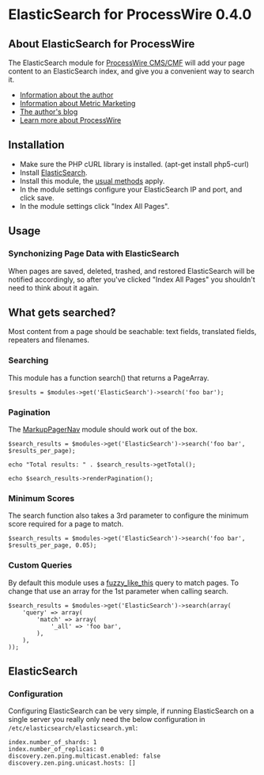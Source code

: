 # ElasticSearch for ProcessWire 0.4.0

## About ElasticSearch for ProcessWire

The ElasticSearch module for [ProcessWire CMS/CMF](http://processwire.com/) will add your page content to an ElasticSearch index, and give you a convenient way to search it.

* [Information about the author](http://metricmarketing.ca/jonathan-dart)
* [Information about Metric Marketing](http://metricmarketing.ca)
* [The author's blog](http://metricmarketing.ca/blog/author/jonathan-dart)
* [Learn more about ProcessWire](http://processwire.com)

## Installation

* Make sure the PHP cURL library is installed. (apt-get install php5-curl)
* Install [ElasticSearch](http://www.elasticsearch.org/overview/elkdownloads/).
* Install this module, the [usual methods](http://modules.processwire.com/install-uninstall/) apply.
* In the module settings configure your ElasticSearch IP and port, and click save.
* In the module settings click "Index All Pages".

## Usage

### Synchonizing Page Data with ElasticSearch

When pages are saved, deleted, trashed, and restored ElasticSearch will be notified accordingly, so after you've clicked "Index All Pages" you shouldn't need to think about it again.

## What gets searched?

Most content from a page should be seachable: text fields, translated fields, repeaters and filenames.

### Searching

This module has a function search() that returns a PageArray.

    $results = $modules->get('ElasticSearch')->search('foo bar'); 

### Pagination

The [MarkupPagerNav](http://processwire.com/api/modules/markup-pager-nav/) module should work out of the box.

    $search_results = $modules->get('ElasticSearch')->search('foo bar', $results_per_page); 

    echo "Total results: " . $search_results->getTotal();

	echo $search_results->renderPagination();

### Minimum Scores

The search function also takes a 3rd parameter to configure the minimum score required for a page to match. 

	$search_results = $modules->get('ElasticSearch')->search('foo bar', $results_per_page, 0.05);

### Custom Queries

By default this module uses a [fuzzy_like_this](http://www.elasticsearch.org/guide/en/elasticsearch/reference/current/query-dsl-flt-query.html#_how_it_works) query to match pages. To change that use an array for the 1st parameter when calling search.

    $search_results = $modules->get('ElasticSearch')->search(array(
        'query' => array(
            'match' => array(
                '_all' => 'foo bar',
            ),
        ),
    ));

## ElasticSearch 

### Configuration

Configuring ElasticSearch can be very simple, if running ElasticSearch on a single server you really only need the below configuration in `/etc/elasticsearch/elasticsearch.yml`:

    index.number_of_shards: 1
    index.number_of_replicas: 0
    discovery.zen.ping.multicast.enabled: false
    discovery.zen.ping.unicast.hosts: []
